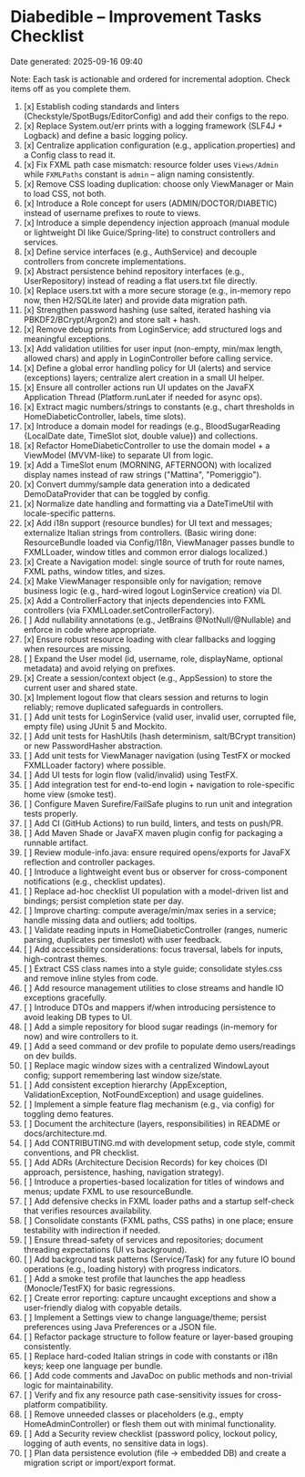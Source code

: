 # Diabedible – Improvement Tasks Checklist

Date generated: 2025-09-16 09:40

Note: Each task is actionable and ordered for incremental adoption. Check items off as you complete them.

1. [x] Establish coding standards and linters (Checkstyle/SpotBugs/EditorConfig) and add their configs to the repo.
2. [x] Replace System.out/err prints with a logging framework (SLF4J + Logback) and define a basic logging policy.
3. [x] Centralize application configuration (e.g., application.properties) and a Config class to read it.
4. [x] Fix FXML path case mismatch: resource folder uses `Views/Admin` while `FXMLPaths` constant is `admin` – align naming consistently.
5. [x] Remove CSS loading duplication: choose only ViewManager or Main to load CSS, not both.
6. [x] Introduce a Role concept for users (ADMIN/DOCTOR/DIABETIC) instead of username prefixes to route to views.
7. [x] Introduce a simple dependency injection approach (manual module or lightweight DI like Guice/Spring-lite) to construct controllers and services.
8. [x] Define service interfaces (e.g., AuthService) and decouple controllers from concrete implementations.
9. [x] Abstract persistence behind repository interfaces (e.g., UserRepository) instead of reading a flat users.txt file directly.
10. [x] Replace users.txt with a more secure storage (e.g., in-memory repo now, then H2/SQLite later) and provide data migration path.
11. [x] Strengthen password hashing (use salted, iterated hashing via PBKDF2/BCrypt/Argon2) and store salt + hash.
12. [x] Remove debug prints from LoginService; add structured logs and meaningful exceptions.
13. [x] Add validation utilities for user input (non-empty, min/max length, allowed chars) and apply in LoginController before calling service.
14. [x] Define a global error handling policy for UI (alerts) and service (exceptions) layers; centralize alert creation in a small UI helper.
15. [x] Ensure all controller actions run UI updates on the JavaFX Application Thread (Platform.runLater if needed for async ops).
16. [x] Extract magic numbers/strings to constants (e.g., chart thresholds in HomeDiabeticController, labels, time slots).
17. [x] Introduce a domain model for readings (e.g., BloodSugarReading {LocalDate date, TimeSlot slot, double value}) and collections.
18. [x] Refactor HomeDiabeticController to use the domain model + a ViewModel (MVVM-like) to separate UI from logic.
19. [x] Add a TimeSlot enum (MORNING, AFTERNOON) with localized display names instead of raw strings ("Mattina", "Pomeriggio").
20. [x] Convert dummy/sample data generation into a dedicated DemoDataProvider that can be toggled by config.
21. [x] Normalize date handling and formatting via a DateTimeUtil with locale-specific patterns.
22. [x] Add i18n support (resource bundles) for UI text and messages; externalize Italian strings from controllers. (Basic wiring done: ResourceBundle loaded via Config/I18n, ViewManager passes bundle to FXMLLoader, window titles and common error dialogs localized.)
23. [x] Create a Navigation model: single source of truth for route names, FXML paths, window titles, and sizes.
24. [x] Make ViewManager responsible only for navigation; remove business logic (e.g., hard-wired logout LoginService creation) via DI.
25. [x] Add a ControllerFactory that injects dependencies into FXML controllers (via FXMLLoader.setControllerFactory).
26. [ ] Add nullability annotations (e.g., JetBrains @NotNull/@Nullable) and enforce in code where appropriate.
27. [x] Ensure robust resource loading with clear fallbacks and logging when resources are missing.
28. [ ] Expand the User model (id, username, role, displayName, optional metadata) and avoid relying on prefixes.
29. [x] Create a session/context object (e.g., AppSession) to store the current user and shared state.
30. [x] Implement logout flow that clears session and returns to login reliably; remove duplicated safeguards in controllers.
31. [ ] Add unit tests for LoginService (valid user, invalid user, corrupted file, empty file) using JUnit 5 and Mockito.
32. [ ] Add unit tests for HashUtils (hash determinism, salt/BCrypt transition) or new PasswordHasher abstraction.
33. [ ] Add unit tests for ViewManager navigation (using TestFX or mocked FXMLLoader factory) where possible.
34. [ ] Add UI tests for login flow (valid/invalid) using TestFX.
35. [ ] Add integration test for end-to-end login + navigation to role-specific home view (smoke test).
36. [ ] Configure Maven Surefire/FailSafe plugins to run unit and integration tests properly.
37. [ ] Add CI (GitHub Actions) to run build, linters, and tests on push/PR.
38. [ ] Add Maven Shade or JavaFX maven plugin config for packaging a runnable artifact.
39. [ ] Review module-info.java: ensure required opens/exports for JavaFX reflection and controller packages.
40. [ ] Introduce a lightweight event bus or observer for cross-component notifications (e.g., checklist updates).
41. [ ] Replace ad-hoc checklist UI population with a model-driven list and bindings; persist completion state per day.
42. [ ] Improve charting: compute average/min/max series in a service; handle missing data and outliers; add tooltips.
43. [ ] Validate reading inputs in HomeDiabeticController (ranges, numeric parsing, duplicates per timeslot) with user feedback.
44. [ ] Add accessibility considerations: focus traversal, labels for inputs, high-contrast themes.
45. [ ] Extract CSS class names into a style guide; consolidate styles.css and remove inline styles from code.
46. [ ] Add resource management utilities to close streams and handle IO exceptions gracefully.
47. [ ] Introduce DTOs and mappers if/when introducing persistence to avoid leaking DB types to UI.
48. [ ] Add a simple repository for blood sugar readings (in-memory for now) and wire controllers to it.
49. [ ] Add a seed command or dev profile to populate demo users/readings on dev builds.
50. [ ] Replace magic window sizes with a centralized WindowLayout config; support remembering last window size/state.
51. [ ] Add consistent exception hierarchy (AppException, ValidationException, NotFoundException) and usage guidelines.
52. [ ] Implement a simple feature flag mechanism (e.g., via config) for toggling demo features.
53. [ ] Document the architecture (layers, responsibilities) in README or docs/architecture.md.
54. [ ] Add CONTRIBUTING.md with development setup, code style, commit conventions, and PR checklist.
55. [ ] Add ADRs (Architecture Decision Records) for key choices (DI approach, persistence, hashing, navigation strategy).
56. [ ] Introduce a properties-based localization for titles of windows and menus; update FXML to use resourceBundle.
57. [ ] Add defensive checks in FXML loader paths and a startup self-check that verifies resources availability.
58. [ ] Consolidate constants (FXML paths, CSS paths) in one place; ensure testability with indirection if needed.
59. [ ] Ensure thread-safety of services and repositories; document threading expectations (UI vs background).
60. [ ] Add background task patterns (Service/Task) for any future IO bound operations (e.g., loading history) with progress indicators.
61. [ ] Add a smoke test profile that launches the app headless (Monocle/TestFX) for basic regressions.
62. [ ] Create error reporting: capture uncaught exceptions and show a user-friendly dialog with copyable details.
63. [ ] Implement a Settings view to change language/theme; persist preferences using Java Preferences or a JSON file.
64. [ ] Refactor package structure to follow feature or layer-based grouping consistently.
65. [ ] Replace hard-coded Italian strings in code with constants or i18n keys; keep one language per bundle.
66. [ ] Add code comments and JavaDoc on public methods and non-trivial logic for maintainability.
67. [ ] Verify and fix any resource path case-sensitivity issues for cross-platform compatibility.
68. [ ] Remove unneeded classes or placeholders (e.g., empty HomeAdminController) or flesh them out with minimal functionality.
69. [ ] Add a Security review checklist (password policy, lockout policy, logging of auth events, no sensitive data in logs).
70. [ ] Plan data persistence evolution (file -> embedded DB) and create a migration script or import/export format.
